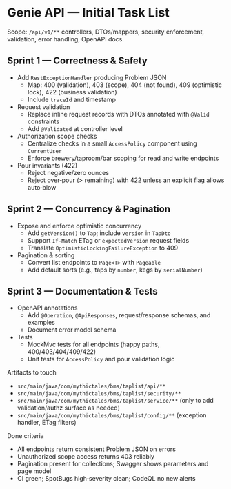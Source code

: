 # Genie API — Initial Task List

Scope: `/api/v1/**` controllers, DTOs/mappers, security enforcement, validation, error handling, OpenAPI docs.

## Sprint 1 — Correctness & Safety
- Add `RestExceptionHandler` producing Problem JSON
  - Map: 400 (validation), 403 (scope), 404 (not found), 409 (optimistic lock), 422 (business validation)
  - Include `traceId` and timestamp
- Request validation
  - Replace inline request records with DTOs annotated with `@Valid` constraints
  - Add `@Validated` at controller level
- Authorization scope checks
  - Centralize checks in a small `AccessPolicy` component using `CurrentUser`
  - Enforce brewery/taproom/bar scoping for read and write endpoints
- Pour invariants (422)
  - Reject negative/zero ounces
  - Reject over‑pour (> remaining) with 422 unless an explicit flag allows auto‑blow

## Sprint 2 — Concurrency & Pagination
- Expose and enforce optimistic concurrency
  - Add `getVersion()` to `Tap`; include `version` in `TapDto`
  - Support `If-Match` ETag or `expectedVersion` request fields
  - Translate `OptimisticLockingFailureException` to 409
- Pagination & sorting
  - Convert list endpoints to `Page<T>` with `Pageable`
  - Add default sorts (e.g., taps by `number`, kegs by `serialNumber`)

## Sprint 3 — Documentation & Tests
- OpenAPI annotations
  - Add `@Operation`, `@ApiResponses`, request/response schemas, and examples
  - Document error model schema
- Tests
  - MockMvc tests for all endpoints (happy paths, 400/403/404/409/422)
  - Unit tests for `AccessPolicy` and pour validation logic

Artifacts to touch
- `src/main/java/com/mythictales/bms/taplist/api/**`
- `src/main/java/com/mythictales/bms/taplist/security/**`
- `src/main/java/com/mythictales/bms/taplist/service/**` (only to add validation/authz surface as needed)
- `src/main/java/com/mythictales/bms/taplist/config/**` (exception handler, ETag filters)

Done criteria
- All endpoints return consistent Problem JSON on errors
- Unauthorized scope access returns 403 reliably
- Pagination present for collections; Swagger shows parameters and page model
- CI green; SpotBugs high‑severity clean; CodeQL no new alerts


